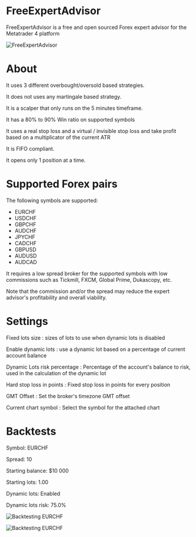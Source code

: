 # FreeExpertAdvisor

FreeExpertAdvisor is a free and open sourced Forex expert advisor for the Metatrader 4 platform

![FreeExpertAdvisor](http://i.imgur.com/AgxfGly.png)

# About

It uses 3 different overbought/oversold based strategies.

It does not uses any martingale based strategy.

It is a scalper that only runs on the 5 minutes timeframe.

It has a 80% to 90% Win ratio on supported symbols

It uses a real stop loss and a virtual / invisible stop loss and take profit based on a multiplicator of the current ATR

It is FIFO compliant.

It opens only 1 position at a time.

# Supported Forex pairs

The following symbols are supported:

- EURCHF
- USDCHF
- GBPCHF
- AUDCHF
- JPYCHF
- CADCHF
- GBPUSD
- AUDUSD
- AUDCAD

It requires a low spread broker for the supported symbols with low commissions such as Tickmill, FXCM, Global Prime, Dukascopy, etc.

Note that the commission and/or the spread may reduce the expert advisor's profitability and overall viability.

# Settings

Fixed lots size : sizes of lots to use when dynamic lots is disabled

Enable dynamic lots : use a dynamic lot based on a percentage of current account balance

Dynamic Lots risk percentage : Percentage of the account's balance to risk, used in the calculation of the dynamic lot

Hard stop loss in points : Fixed stop loss in points for every position

GMT Offset : Set the broker's timezone GMT offset

Current chart symbol : Select the symbol for the attached chart

# Backtests

Symbol: EURCHF

Spread: 10

Starting balance: $10 000

Starting lots: 1.00

Dynamic lots: Enabled

Dynamic lots risk: 75.0%

![Backtesting EURCHF](http://i.imgur.com/UHlaDro.png)

![Backtesting EURCHF](http://i.imgur.com/REsqhWO.png)
